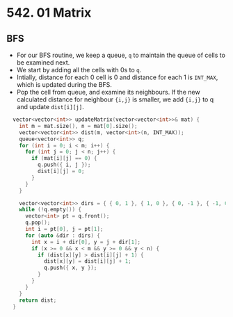 # 542. 01 Matrix
## BFS
- For our BFS routine, we keep a queue, `q` to maintain the queue of cells to be examined next.
- We start by adding all the cells with 0s to `q`.
- Intially, distance for each 0 cell is 0 and distance for each 1 is `INT_MAX`, which is updated during the BFS.
- Pop the cell from queue, and examine its neighbours. If the new calculated distance for neighbour `{i,j}` is smaller, we add `{i,j}` to q and update `dist[i][j]`.
```cpp
  vector<vector<int>> updateMatrix(vector<vector<int>>& mat) {
    int m = mat.size(), n = mat[0].size();
    vector<vector<int>> dist(m, vector<int>(n, INT_MAX));
    queue<vector<int>> q;
    for (int i = 0; i < m; i++) {
      for (int j = 0; j < n; j++) {
        if (mat[i][j] == 0) {
          q.push({ i, j });
          dist[i][j] = 0;
        }
      }
    }

    vector<vector<int>> dirs = { { 0, 1 }, { 1, 0 }, { 0, -1 }, { -1, 0 } };
    while (!q.empty()) {
      vector<int> pt = q.front();
      q.pop();
      int i = pt[0], j = pt[1];
      for (auto &dir : dirs) {
        int x = i + dir[0], y = j + dir[1];
        if (x >= 0 && x < m && y >= 0 && y < n) {
          if (dist[x][y] > dist[i][j] + 1) {
            dist[x][y] = dist[i][j] + 1;
            q.push({ x, y });
          }
        }
      }
    }
    return dist;
  }
```
